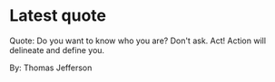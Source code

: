 # Latest quote 

Quote: Do you want to know who you are? Don't ask. Act! Action will delineate and define you. 

By: Thomas Jefferson